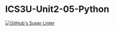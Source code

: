 # ICS3U-Unit2-05-Python
[![GitHub's Super Linter](https://github.com/Yiyun-Qin/ICS3U-Unit2-05-Python/workflows/GitHub's%20Super%20Linter/badge.svg)](https://github.com/Yiyun-Qin/ICS3U-Unit2-05-Python/actions)
